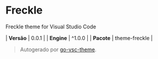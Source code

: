# Freckle

Freckle theme for Visual Studio Code

| **Versão** | 0.0.1 |
| **Engine** | ^1.0.0 |
| **Pacote** | theme-freckle |

> Autogerado por [go-vsc-theme](https://github.com/natalbu/go-vsc-theme).
